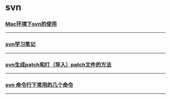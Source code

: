 svn
===

### [Mac环境下svn的使用](svn-in-mac)

---

### [svn学习笔记](svn-notes)

---

### [svn生成patch和打（导入）patch文件的方法](svn-patch)

---

### [svn 命令行下常用的几个命令](svn-used-commands)

---
